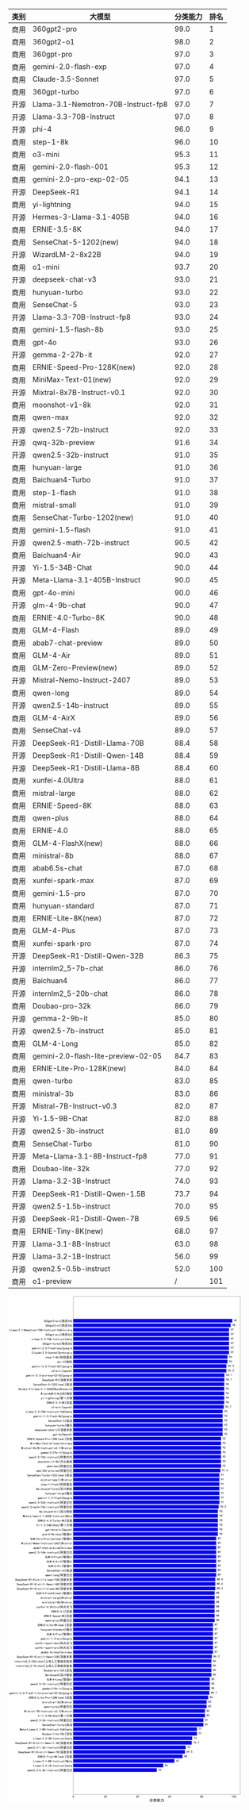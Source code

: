 
| 类别| 大模型                         | 分类能力 | 排名 |
|---|-----------------------------|------|----|
|商用|360gpt2-pro|99.0|1|
|商用|360gpt2-o1|98.0|2|
|商用|360gpt-pro|97.0|3|
|商用|gemini-2.0-flash-exp|97.0|4|
|商用|Claude-3.5-Sonnet|97.0|5|
|商用|360gpt-turbo|97.0|6|
|开源|Llama-3.1-Nemotron-70B-Instruct-fp8|97.0|7|
|开源|Llama-3.3-70B-Instruct|97.0|8|
|开源|phi-4|96.0|9|
|商用|step-1-8k|96.0|10|
|商用|o3-mini|95.3|11|
|商用|gemini-2.0-flash-001|95.3|12|
|商用|gemini-2.0-pro-exp-02-05|94.1|13|
|开源|DeepSeek-R1|94.1|14|
|商用|yi-lightning|94.0|15|
|开源|Hermes-3-Llama-3.1-405B|94.0|16|
|商用|ERNIE-3.5-8K|94.0|17|
|商用|SenseChat-5-1202(new)|94.0|18|
|开源|WizardLM-2-8x22B|94.0|19|
|商用|o1-mini|93.7|20|
|开源|deepseek-chat-v3|93.0|21|
|商用|hunyuan-turbo|93.0|22|
|商用|SenseChat-5|93.0|23|
|开源|Llama-3.3-70B-Instruct-fp8|93.0|24|
|商用|gemini-1.5-flash-8b|93.0|25|
|商用|gpt-4o|93.0|26|
|开源|gemma-2-27b-it|92.0|27|
|商用|ERNIE-Speed-Pro-128K(new)|92.0|28|
|商用|MiniMax-Text-01(new)|92.0|29|
|开源|Mixtral-8x7B-Instruct-v0.1|92.0|30|
|商用|moonshot-v1-8k|92.0|31|
|商用|qwen-max|92.0|32|
|开源|qwen2.5-72b-instruct|92.0|33|
|开源|qwq-32b-preview|91.6|34|
|开源|qwen2.5-32b-instruct|91.0|35|
|商用|hunyuan-large|91.0|36|
|商用|Baichuan4-Turbo|91.0|37|
|商用|step-1-flash|91.0|38|
|商用|mistral-small|91.0|39|
|商用|SenseChat-Turbo-1202(new)|91.0|40|
|商用|gemini-1.5-flash|91.0|41|
|开源|qwen2.5-math-72b-instruct|90.5|42|
|商用|Baichuan4-Air|90.0|43|
|开源|Yi-1.5-34B-Chat|90.0|44|
|开源|Meta-Llama-3.1-405B-Instruct|90.0|45|
|商用|gpt-4o-mini|90.0|46|
|开源|glm-4-9b-chat|90.0|47|
|商用|ERNIE-4.0-Turbo-8K|90.0|48|
|商用|GLM-4-Flash|89.0|49|
|商用|abab7-chat-preview|89.0|50|
|商用|GLM-4-Air|89.0|51|
|商用|GLM-Zero-Preview(new)|89.0|52|
|开源|Mistral-Nemo-Instruct-2407|89.0|53|
|商用|qwen-long|89.0|54|
|开源|qwen2.5-14b-instruct|89.0|55|
|商用|GLM-4-AirX|89.0|56|
|商用|SenseChat-v4|89.0|57|
|开源|DeepSeek-R1-Distill-Llama-70B|88.4|58|
|开源|DeepSeek-R1-Distill-Qwen-14B|88.4|59|
|开源|DeepSeek-R1-Distill-Llama-8B|88.4|60|
|商用|xunfei-4.0Ultra|88.0|61|
|商用|mistral-large|88.0|62|
|商用|ERNIE-Speed-8K|88.0|63|
|商用|qwen-plus|88.0|64|
|商用|ERNIE-4.0|88.0|65|
|商用|GLM-4-FlashX(new)|88.0|66|
|商用|ministral-8b|88.0|67|
|商用|abab6.5s-chat|87.0|68|
|商用|xunfei-spark-max|87.0|69|
|商用|gemini-1.5-pro|87.0|70|
|商用|hunyuan-standard|87.0|71|
|商用|ERNIE-Lite-8K(new)|87.0|72|
|商用|GLM-4-Plus|87.0|73|
|商用|xunfei-spark-pro|87.0|74|
|开源|DeepSeek-R1-Distill-Qwen-32B|86.3|75|
|开源|internlm2_5-7b-chat|86.0|76|
|商用|Baichuan4|86.0|77|
|开源|internlm2_5-20b-chat|86.0|78|
|商用|Doubao-pro-32k|86.0|79|
|开源|gemma-2-9b-it|85.0|80|
|开源|qwen2.5-7b-instruct|85.0|81|
|商用|GLM-4-Long|85.0|82|
|商用|gemini-2.0-flash-lite-preview-02-05|84.7|83|
|商用|ERNIE-Lite-Pro-128K(new)|84.0|84|
|商用|qwen-turbo|83.0|85|
|商用|ministral-3b|83.0|86|
|开源|Mistral-7B-Instruct-v0.3|82.0|87|
|开源|Yi-1.5-9B-Chat|82.0|88|
|开源|qwen2.5-3b-instruct|81.0|89|
|商用|SenseChat-Turbo|81.0|90|
|开源|Meta-Llama-3.1-8B-Instruct-fp8|77.0|91|
|商用|Doubao-lite-32k|77.0|92|
|开源|Llama-3.2-3B-Instruct|74.0|93|
|开源|DeepSeek-R1-Distill-Qwen-1.5B|73.7|94|
|开源|qwen2.5-1.5b-instruct|70.0|95|
|开源|DeepSeek-R1-Distill-Qwen-7B|69.5|96|
|商用|ERNIE-Tiny-8K(new)|68.0|97|
|开源|Llama-3.1-8B-Instruct|63.0|98|
|开源|Llama-3.2-1B-Instruct|56.0|99|
|开源|qwen2.5-0.5b-instruct|52.0|100|
|商用|o1-preview|/|101|


![lin](../pic/classification.png)
